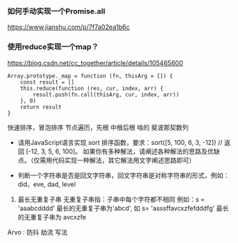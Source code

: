 
### 如何手动实现一个Promise.all

https://www.jianshu.com/p/7f7a02ea1b6c

### 使用reduce实现一个map？

https://blog.csdn.net/cc_together/article/details/105465600

```
Array.prototype._map = function (fn, thisArg = []) {
    const result = []
    this.reduce(function (res, cur, index, arr) {
        result.push(fn.call(thisArg, cur, index, arr))
    }, 0)
    return result
}
```




快速排序，冒泡排序
节点遍历，先根 中根后根 啥的 
斐波那契数列

+ 请用JavaScript语言实现 sort 排序函数，要求：sort([5, 100, 6, 3, -12]) // 返回 [-12, 3, 5, 6, 100]。
如果你有多种解法，请阐述各种解法的思路及优缺点。（仅需用代码实现一种解法，其它解法用文字阐述思路即可）


+ 判断一个字符串是否是回文字符串，回文字符串是对称字符串的形式，例如：did，eve, dad, level


1. 最长无重复子串 无重复子串指：子串中每个字符都不相同 例如：s = 'aaabcdddd' 最长的无重复子串为'abcd', 如 s= 'asssffavcxzfefdddfg' 最长的无重复子串为 avcxzfe

Arvo :
防抖 劫流 写法
